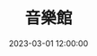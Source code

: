 ---
title: 音樂館
date: 2023-03-01 12:00:00
type: music
aplayer: true
top_img: false
comments: false
aside: false
---